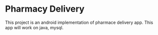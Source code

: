 # Pharmacy Delivery

This project is an android implementation of pharmace delivery app.
This app will work on java, mysql.
